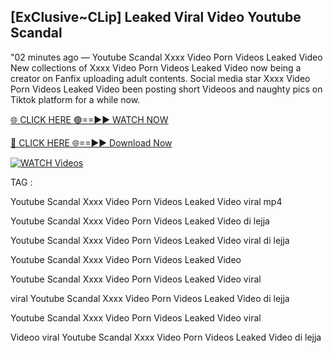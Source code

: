 ## [ExClusive~CLip] Leaked Viral Video Youtube Scandal


"02 minutes ago —  Youtube Scandal Xxxx Video Porn Videos Leaked Video New collections of   Xxxx Video Porn Videos Leaked Video now being a creator on Fanfix uploading adult contents. Social media star   Xxxx Video Porn Videos Leaked Video been posting short Videoos and naughty pics on Tiktok platform for a while now.


[🌐 CLICK HERE 🟢==►► WATCH NOW](https://ultra-bulletin.blogspot.com/p/ultra-bulletin-23.html)

[🔴 CLICK HERE 🌐==►► Download Now](https://ultra-bulletin.blogspot.com/p/ultra-bulletin-23.html)

[![WATCH Videos](https://i.imgur.com/dJHk4Zq.gif)](https://ultra-bulletin.blogspot.com/p/ultra-bulletin-23.html)


TAG :

Youtube Scandal Xxxx Video Porn Videos Leaked Video viral mp4

Youtube Scandal Xxxx Video Porn Videos Leaked Video di lejja

Youtube Scandal Xxxx Video Porn Videos Leaked Video viral di lejja

Youtube Scandal Xxxx Video Porn Videos Leaked Video

Youtube Scandal Xxxx Video Porn Videos Leaked Video viral

viral Youtube Scandal Xxxx Video Porn Videos Leaked Video di lejja

Youtube Scandal Xxxx Video Porn Videos Leaked Video viral

Videoo viral Youtube Scandal Xxxx Video Porn Videos Leaked Video di lejja
